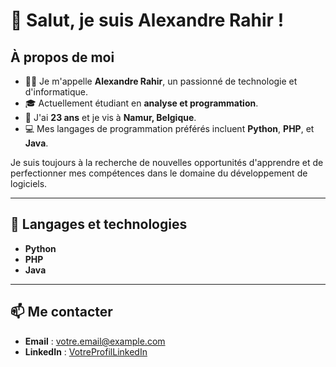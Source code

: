 # 👋 Salut, je suis Alexandre Rahir !

## À propos de moi

- 🧑‍💻 Je m'appelle **Alexandre Rahir**, un passionné de technologie et d'informatique.
- 🎓 Actuellement étudiant en **analyse et programmation**.
- 🎂 J'ai **23 ans** et je vis à **Namur, Belgique**.
- 💻 Mes langages de programmation préférés incluent **Python**, **PHP**, et **Java**.

Je suis toujours à la recherche de nouvelles opportunités d'apprendre et de perfectionner mes compétences dans le domaine du développement de logiciels.

---

## 🔧 Langages et technologies

- **Python**
- **PHP**
- **Java**

---

## 📫 Me contacter

- **Email** : [votre.email@example.com](mailto:votre.email@example.com)  
- **LinkedIn** : [VotreProfilLinkedIn](https://www.linkedin.com/in/votreprofil)  
